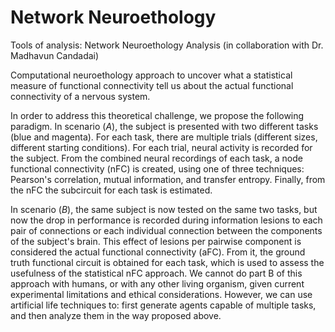 # Network Neuroethology

Tools of analysis: Network Neuroethology Analysis (in collaboration with Dr. Madhavun Candadai)


Computational neuroethology approach to uncover what a statistical measure of functional connectivity tell us about the actual functional connectivity of a nervous system. 

In order to address this theoretical challenge, we propose the following paradigm. In scenario (*A*), the subject is presented with two different tasks (blue and magenta). For each task, there are multiple trials (different sizes, different starting conditions). For each trial, neural activity is recorded for the subject. From the combined neural recordings of each task, a node functional connectivity (nFC) is created, using one of three techniques: Pearson's correlation, mutual information, and transfer entropy. Finally, from the nFC the subcircuit for each task is estimated. 

In scenario (*B*), the same subject is now tested on the same two tasks, but now the drop in performance is recorded during information lesions to each pair of connections or each individual connection between the components of the subject's brain. This effect of lesions per pairwise component is considered the actual functional connectivity (aFC). From it, the ground truth functional circuit is obtained for each task, which is used to assess the usefulness of the statistical nFC approach.  We cannot do part B of this approach with humans, or with any  other living organism, given current experimental limitations and ethical considerations. However, we can use artificial life techniques to: first generate agents capable of multiple tasks, and then analyze them in the way proposed above.

